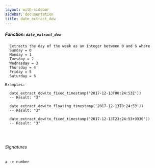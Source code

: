 ```yaml
---
layout: with-sidebar
sidebar: documentation
title: date_extract_dow
---
```


##### Function: `date_extract_dow`
```
  Extracts the day of the week as an integer between 0 and 6 where
  Sunday = 0
  Monday = 1
  Tuesday = 2
  Wednesday = 3
  Thursday = 4
  Friday = 5
  Saturday = 6

Examples:

  date_extract_dow(to_fixed_timestamp('2017-12-13T00:24:53Z'))
  -- Result: "3"

  date_extract_dow(to_floating_timestamp('2017-12-13T8:24:53'))
  -- Result: "3"

  date_extract_dow(to_fixed_timestamp('2017-12-13T23:24:53+0930'))
  -- Result: "3"




```

###### Signatures
    a -> number

